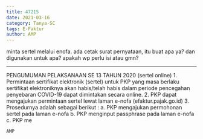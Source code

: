 ```yaml
---
title: 47215
date: 2021-03-16
category: Tanya-SC
tags: E-Faktur
author: AMP
---
```


minta sertel melalui enofa. ada cetak surat pernyataan, itu buat apa ya? dan digunakan untuk apa? apakah wp perlu isi atau gmn?

---

PENGUMUMAN PELAKSANAAN SE 13 TAHUN 2020 (sertel online) 1. Permintaan sertifikat elektronik (sertel) untuk PKP yang masa berlaku sertifikat elektroniknya akan habis/telah habis dalam periode pencegahan penyebaran COVID-19 dapat dimintakan secara online. 2. PKP dapat mengajukan permintaan sertel lewat laman e-nofa (efaktur.pajak.go.id) 3. Prosedurnya adalah sebagai berikut : a. PKP mengajukan permohonan sertel pada laman e-nofa b. PKP menginput passphrase pada laman e-nofa c. PKP me

`AMP`
